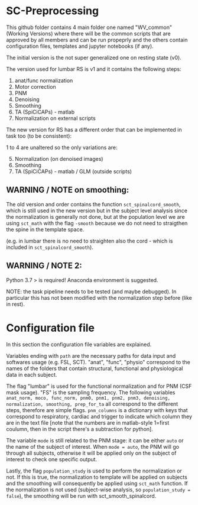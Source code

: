 # SC-Preprocessing

This github folder contains 4 main folder one named "WV_common" (Working Versions) where there will be the common scripts that are approved by all members and can be run propeprly and the others contain configuration files, templates and jupyter notebooks (if any).

The initial version is the not super generalized one on resting state (v0).

The version used for lumbar RS is v1 and it contains the following steps:
1) anat/func normalization
2) Motor correction
3) PNM
4) Denoising 
5) Smoothing
6) TA (SpiCiCAPs) - matlab
7) Normalization on external scripts 

The new version for RS has a different order that can be implemented in task too (to be consistent):

1 to 4 are unaltered so the only variations are:

5) Normalization (on denoised images)
6) Smoothing
7) TA (SpiCiCAPs) - matlab / GLM (outside scripts)

## WARNING / NOTE on smoothing:
The old version and order contains the function `sct_spinalcord_smooth`, which is still used in the new version but in the subject level analysis since the normalization is generally not done, but at the population level we are using `sct_math` with the flag `-smooth` because we do not need to straigthen the spine in the template space.

(e.g. in lumbar there is no need to straighten also the cord - which is included in `sct_spinalcord_smooth`).

## WARNING / NOTE 2:
Python 3.7 > is required! Anaconda environment is suggested.

NOTE: the task pipeline needs to be tested (and maybe debugged). In particular this has not been modified with the normalization step before (like in rest). 


# Configuration file

In this section the configuration file variables are explained.

Variables ending with `path` are the necessary paths for data input and softwares usage (e.g. FSL, SCT). 
"anat", "func", "physio" correspond to the names of the folders that contain structural, functional and physiological data in each subject.

The flag "lumbar" is used for the functional normalization and for PNM (CSF mask usage).
"FS" is the sampling frequency. The following variables `anat_norm, moco, func_norm, pnm0, pnm1, pnm2, pnm3, denoising, normalization, smoothing, prep_for_ta` all correspond to the different steps, therefore are simple flags. `pnm_columns` is a dictionary with keys that correspond to respiratory, cardiac and trigger to indicate which column they are in the text file [note that the numbers are in matlab-style 1=first coulumn, then in the script there's a subtraction for python].

The variable `mode` is still related to the PNM stage: it can be either `auto` or the name of the subject of interest. When `mode = auto`, the PNM will go through all subjects, otherwise it will be applied only on the subject of interest to check one specific output.

Lastly, the flag `population_study` is used to perform the normalization or not. If this is true, the normalization to template will be applied on subjects and the smoothing will consequently be applied using `sct_math` function. If the normalization is not used (subject-wise analysis, so `population_study = false`), the smoothing will be run with sct_smooth_spinalcord.



